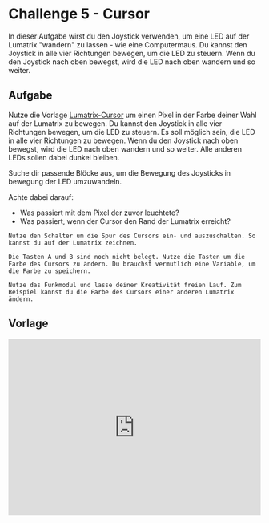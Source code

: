 # Challenge 5 - Cursor

In dieser Aufgabe wirst du den Joystick verwenden, um eine LED auf der Lumatrix "wandern" zu lassen - wie eine Computermaus. Du kannst den Joystick in alle vier Richtungen bewegen, um die LED zu steuern. Wenn du den Joystick nach oben bewegst, wird die LED nach oben wandern und so weiter.


## Aufgabe
Nutze die Vorlage [Lumatrix-Cursor](https://makecode.microbit.org/S98402-07380-22569-39071) um einen Pixel in der Farbe deiner Wahl auf der Lumatrix zu bewegen. Du kannst den Joystick in alle vier Richtungen bewegen, um die LED zu steuern. Es soll möglich sein, die LED in alle vier Richtungen zu bewegen. Wenn du den Joystick nach oben bewegst, wird die LED nach oben wandern und so weiter. Alle anderen LEDs sollen dabei dunkel bleiben.

Suche dir passende Blöcke aus, um die Bewegung des Joysticks in bewegung der LED umzuwandeln.

Achte dabei darauf:
 - Was passiert mit dem Pixel der zuvor leuchtete?
 - Was passiert, wenn der Cursor den Rand der Lumatrix erreicht?


```admonish tip title="Erweiterung 1" collapsible=true
Nutze den Schalter um die Spur des Cursors ein- und auszuschalten. So kannst du auf der Lumatrix zeichnen.
```

```admonish tip title="Erweiterung 2" collapsible=true
Die Tasten A und B sind noch nicht belegt. Nutze die Tasten um die Farbe des Cursors zu ändern. Du brauchst vermutlich eine Variable, um die Farbe zu speichern.
```

```admonish tip title="Erweiterung 3" collapsible=true
Nutze das Funkmodul und lasse deiner Kreativität freien Lauf. Zum Beispiel kannst du die Farbe des Cursors einer anderen Lumatrix ändern. 
```

## Vorlage
<div style="position:relative;height:0;padding-bottom:70%;overflow:hidden;"><iframe style="position:absolute;top:0;left:0;width:100%;height:100%;" src="https://makecode.microbit.org/#pub:S98402-07380-22569-39071" frameborder="0" sandbox="allow-popups allow-forms allow-scripts allow-same-origin"></iframe></div>